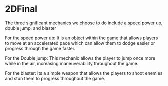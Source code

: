 # 2DFinal
The three significant mechanics we choose to do include a speed power up, double jump, and blaster

For the speed power up:
It is an object within the game that allows players to move at an accelerated
pace which can allow them to dodge easier or progress through the game faster.

For the Double jump:
This mechanic allows the player to jump once more while in the air, increasing
maneuverability throughout the game.

For the blaster:
Its a simple weapon that allows the players to shoot enemies and stun them
to progress throughout the game.

